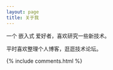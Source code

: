 ```yaml
---
layout: page
title: 关于我 
---
```


一个 嵌入式 爱好者，喜欢研究一些新技术。
<p>
平时喜欢整理个人博客，逛逛技术论坛。
<p> 


{% include comments.html %}

